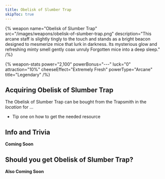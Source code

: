 ```yaml
---
title: Obelisk of Slumber Trap
skipToc: true
---
```


{% weapon
 name="Obelisk of Slumber Trap"
 src="/images/weapons/obelisk-of-slumber-trap.png"
 description="This arcane staff is slightly tingly to the touch and stands as a bright beacon designed to mesmerize mice that lurk in darkness. Its mysterious glow and refreshing minty smell gently coax unruly Forgotten mice into a deep sleep."
/%}

{% weapon-stats
 power="2,100"
 powerBonus="---"
 luck="0"
 attraction="10%"
 cheeseEffect="Extremely Fresh"
 powerType="Arcane"
 title="Legendary"
/%}

## Acquiring Obelisk of Slumber Trap

The Obelisk of Slumber Trap can be bought from the Trapsmith in the *location* for ...

- Tip one on how to get the needed resource

## Info and Trivia

**Coming Soon**

## Should you get Obelisk of Slumber Trap?

**Also Coming Soon**
